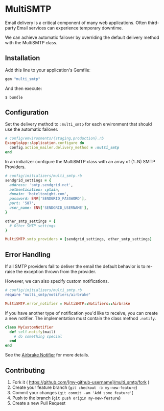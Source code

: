 # MultiSMTP

Email delivery is a critical component of many web applications. Often
third-party Email services can experience temporary downtime.

We can achieve automatic failover by overriding the default delivery method with the
MultiSMTP class.

## Installation

Add this line to your application's Gemfile:

```ruby
gem "multi_smtp"
```

And then execute:

    $ bundle

## Configuration

Set the delivery method to `:multi_smtp` for each environment that should use
the automatic failover.

```ruby
# config/environments/{staging,production}.rb
ExampleApp::Application.configure do
  config.action_mailer.delivery_method = :multi_smtp
end
```

In an initializer configure the MultiSMTP class with an array of (1..N) SMTP
Providers.

```ruby
# config/initializers/multi_smtp.rb
sendgrid_settings = {
  address: 'smtp.sendgrid.net',
  authentication: :plain,
  domain: 'hoteltonight.com',
  password: ENV['SENDGRID_PASSWORD'],
  port: '587',
  user_name: ENV['SENDGRID_USERNAME'],
}

other_smtp_settings = {
  # Other SMTP settings
}

MultiSMTP.smtp_providers = [sendgrid_settings, other_smtp_settings]
```

## Error Handling

If all SMTP providers fail to deliver the email the default behavior is to re-raise
the exception thrown from the provider.

However, we can also specify custom notifications.

```ruby
# config/initializers/multi_smtp.rb
require "multi_smtp/notifiers/airbrake"

MultiSMTP.error_notifier = MultiSMTP::Notifiers::Airbrake
```

If you have another type of notification you'd like to receive, you can create a
new notifier. The implementation must contain the class method `.notify`.

```ruby
class MyCustomNotifier
  def self.notify(mail)
    # do something special
  end
end
```

See the [Airbrake Notifier][1] for more details.

## Contributing

1. Fork it ( https://github.com/[my-github-username]/multi_smtp/fork )
2. Create your feature branch (`git checkout -b my-new-feature`)
3. Commit your changes (`git commit -am 'Add some feature'`)
4. Push to the branch (`git push origin my-new-feature`)
5. Create a new Pull Request

[1]: https://github.com/harlow/multi_smtp/blob/master/lib/multi_smtp/notifiers/airbrake.rb
